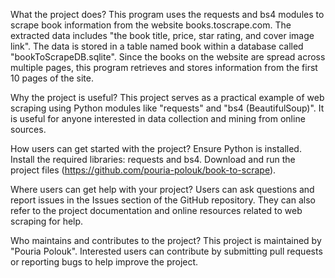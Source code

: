 What the project does?
This program uses the requests and bs4 modules to scrape book information from the website books.toscrape.com. The extracted data includes "the book title, price, star rating, and cover image link". The data is stored in a table named book within a database called "bookToScrapeDB.sqlite". Since the books on the website are spread across multiple pages, this program retrieves and stores information from the first 10 pages of the site.

Why the project is useful?
This project serves as a practical example of web scraping using Python modules like "requests" and "bs4 (BeautifulSoup)". It is useful for anyone interested in data collection and mining from online sources.

How users can get started with the project?
Ensure Python is installed. 
Install the required libraries: requests and bs4. 
Download and run the project files (https://github.com/pouria-polouk/book-to-scrape).

Where users can get help with your project?
Users can ask questions and report issues in the Issues section of the GitHub repository. They can also refer to the project documentation and online resources related to web scraping for help.

Who maintains and contributes to the project?
This project is maintained by "Pouria Polouk". Interested users can contribute by submitting pull requests or reporting bugs to help improve the project.
